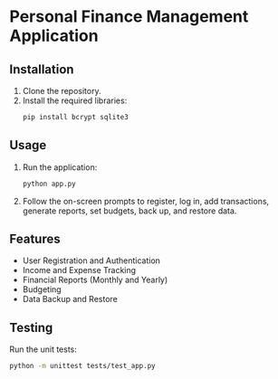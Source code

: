 # Personal Finance Management Application

## Installation
1. Clone the repository.
2. Install the required libraries:
    ```sh
    pip install bcrypt sqlite3
    ```

## Usage
1. Run the application:
    ```sh
    python app.py
    ```
2. Follow the on-screen prompts to register, log in, add transactions, generate reports, set budgets, back up, and restore data.

## Features
- User Registration and Authentication
- Income and Expense Tracking
- Financial Reports (Monthly and Yearly)
- Budgeting
- Data Backup and Restore

## Testing
Run the unit tests:
```sh
python -m unittest tests/test_app.py
